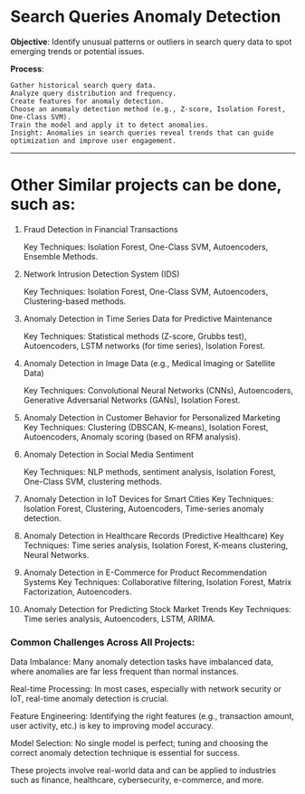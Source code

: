 # Search Queries Anomaly Detection

**Objective**: Identify unusual patterns or outliers in search query data to spot emerging trends or potential issues.

**Process**:
  
    Gather historical search query data.
    Analyze query distribution and frequency.
    Create features for anomaly detection.
    Choose an anomaly detection method (e.g., Z-score, Isolation Forest, One-Class SVM).
    Train the model and apply it to detect anomalies.
    Insight: Anomalies in search queries reveal trends that can guide optimization and improve user engagement.

---------------------------

# Other Similar projects can be done, such as:
1. Fraud Detection in Financial Transactions

   Key Techniques: Isolation Forest, One-Class SVM, Autoencoders, Ensemble Methods.
3. Network Intrusion Detection System (IDS)

   Key Techniques: Isolation Forest, One-Class SVM, Autoencoders, Clustering-based methods.

3. Anomaly Detection in Time Series Data for Predictive Maintenance

    Key Techniques: Statistical methods (Z-score, Grubbs test), Autoencoders, LSTM networks (for time series), Isolation Forest.

4. Anomaly Detection in Image Data (e.g., Medical Imaging or Satellite Data)

    Key Techniques: Convolutional Neural Networks (CNNs), Autoencoders, Generative Adversarial Networks (GANs), Isolation Forest.

6. Anomaly Detection in Customer Behavior for Personalized Marketing
   Key Techniques: Clustering (DBSCAN, K-means), Isolation Forest, Autoencoders, Anomaly scoring (based on RFM analysis).

6. Anomaly Detection in Social Media Sentiment

    Key Techniques: NLP methods, sentiment analysis, Isolation Forest, One-Class SVM, clustering methods.

7. Anomaly Detection in IoT Devices for Smart Cities
   Key Techniques: Isolation Forest, Clustering, Autoencoders, Time-series anomaly detection.

8. Anomaly Detection in Healthcare Records (Predictive Healthcare)
   Key Techniques: Time series analysis, Isolation Forest, K-means clustering, Neural Networks.

9. Anomaly Detection in E-Commerce for Product Recommendation Systems
   Key Techniques: Collaborative filtering, Isolation Forest, Matrix Factorization, Autoencoders.

10. Anomaly Detection for Predicting Stock Market Trends
    Key Techniques: Time series analysis, Autoencoders, LSTM, ARIMA.

### Common Challenges Across All Projects:

Data Imbalance: Many anomaly detection tasks have imbalanced data, where anomalies are far less frequent than normal instances.

Real-time Processing: In most cases, especially with network security or IoT, real-time anomaly detection is crucial.

Feature Engineering: Identifying the right features (e.g., transaction amount, user activity, etc.) is key to improving model accuracy.

Model Selection: No single model is perfect; tuning and choosing the correct anomaly detection technique is essential for success.

These projects involve real-world data and can be applied to industries such as finance, healthcare, cybersecurity, e-commerce, and more. 
    

